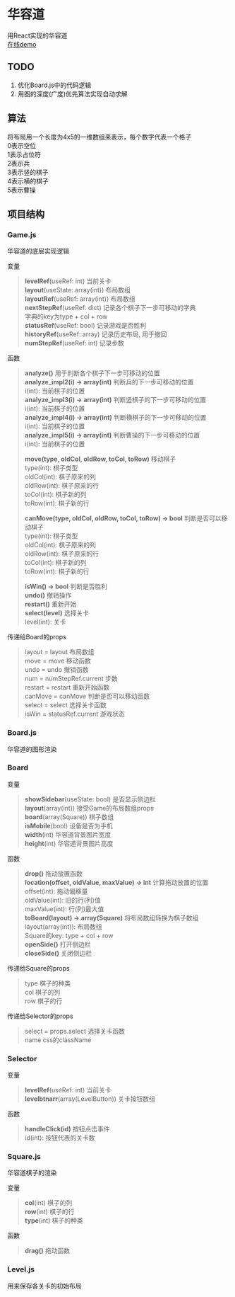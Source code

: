 # 华容道

用React实现的华容道  
[在线demo](https://xuehuan.cloudns.be)

## TODO

1. 优化Board.js中的代码逻辑
2. 用图的深度(广度)优先算法实现自动求解

## 算法

将布局用一个长度为4x5的一维数组来表示，每个数字代表一个格子  
0表示空位  
1表示占位符  
2表示兵  
3表示竖的棋子  
4表示横的棋子  
5表示曹操  

## 项目结构

### Game.js

华容道的底层实现逻辑  

变量

> **levelRef**(useRef: int) 当前关卡  
> **layout**(useState: array(int)) 布局数组  
> **layoutRef**(useRef: array(int)) 布局数组  
> **nextStepRef**(useRef: dict) 记录各个棋子下一步可移动的字典  
> 字典的key为type + col + row  
> **statusRef**(useRef: bool) 记录游戏是否胜利  
> **historyRef**(useRef: array) 记录历史布局, 用于撤回  
> **numStepRef**(useRef: int) 记录步数

函数

> **analyze()** 用于判断各个棋子下一步可移动的位置  
> **analyze_impl2(i) -> array(int)** 判断兵的下一步可移动的位置  
> i(int): 当前棋子的位置  
> **analyze_impl3(i) -> array(int)** 判断竖棋子的下一步可移动的位置  
> i(int): 当前棋子的位置  
> **analyze_impl4(i) -> array(int)** 判断横棋子的下一步可移动的位置  
> i(int): 当前棋子的位置  
> **analyze_impl5(i) -> array(int)** 判断曹操的下一步可移动的位置  
> i(int): 当前棋子的位置  
>
> **move(type, oldCol, oldRow, toCol, toRow)** 移动棋子  
> type(int): 棋子类型  
> oldCol(int): 棋子原来的列  
> oldRow(int): 棋子原来的行  
> toCol(int): 棋子新的列  
> toRow(int): 棋子新的行
>
> **canMove(type, oldCol, oldRow, toCol, toRow) -> bool** 判断是否可以移动棋子  
> type(int): 棋子类型  
> oldCol(int): 棋子原来的列  
> oldRow(int): 棋子原来的行  
> toCol(int): 棋子新的列  
> toRow(int): 棋子新的行  
>
> **isWin() -> bool** 判断是否胜利  
> **undo()** 撤销操作  
> **restart()** 重新开始  
> **select(level)** 选择关卡  
> level(int): 关卡

传递给Board的props

> layout = layout 布局数组  
> move = move 移动函数  
> undo = undo 撤销函数  
> num = numStepRef.current 步数  
> restart = restart 重新开始函数  
> canMove = canMove 判断是否可以移动函数  
> select = select 选择关卡函数  
> isWin = statusRef.current 游戏状态  

### Board.js

华容道的图形渲染

### Board

变量

> **showSidebar**(useState: bool) 是否显示侧边栏  
> **layout**(array(int)) 接受Game的布局数组props  
> **board**(array(Square)) 棋子数组  
> **isMobile**(bool) 设备是否为手机  
> **width**(int) 华容道背景图片宽度  
> **height**(int) 华容道背景图片高度  

函数

> **drop()** 拖动放置函数  
> **location(offset, oldValue, maxValue) -> int** 计算拖动放置的位置  
> offset(int): 拖动偏移量  
> oldValue(int): 旧的行(列)值  
> maxValue(int): 行(列)最大值  
> **toBoard(layout) -> array(Square)** 将布局数组转换为棋子数组  
> layout(array(int)): 布局数组  
> Square的key: type + col + row  
> **openSide()** 打开侧边栏  
> **closeSide()** 关闭侧边栏  

传递给Square的props

> type 棋子的种类  
> col 棋子的列  
> row 棋子的行  

传递给Selector的props

> select = props.select 选择关卡函数  
> name css的className  

### Selector

变量

> **levelRef**(useRef: int) 当前关卡  
> **levelbtnarr**(array(LevelButton)) 关卡按钮数组  

函数

> **handleClick(id)** 按钮点击事件  
> id(int): 按钮代表的关卡数  

### Square.js

华容道棋子的渲染

变量

> **col**(int) 棋子的列  
> **row**(int) 棋子的行  
> **type**(int) 棋子的种类  

函数

> **drag()** 拖动函数  

### Level.js

用来保存各关卡的初始布局
